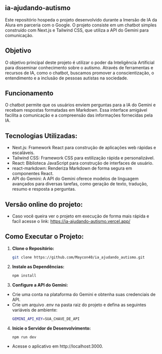 ## ia-ajudando-autismo

Este repositório hospeda o projeto desenvolvido durante a Imersão de IA da Alura em parceria com o Google. O projeto consiste em um chatbot simples construído com Next.js e Tailwind CSS, que utiliza a API do Gemini para comunicação.

## Objetivo

O objetivo principal deste projeto é utilizar o poder da Inteligência Artificial para disseminar conhecimento sobre o autismo. Através de ferramentas e recursos de IA, como o chatbot, buscamos promover a conscientização, o entendimento e a inclusão de pessoas autistas na sociedade.

## Funcionamento

O chatbot permite que os usuários enviem perguntas para a IA do Gemini e recebam respostas formatadas em Markdown. Essa interface amigável facilita a comunicação e a compreensão das informações fornecidas pela IA.

## Tecnologias Utilizadas:

- Next.js: Framework React para construção de aplicações web rápidas e escaláveis.
- Tailwind CSS: Framework CSS para estilização rápida e personalizável.
- React: Biblioteca JavaScript para construção de interfaces de usuário.
- react-markdown: Renderiza Markdown de forma segura em componentes React.
- API do Gemini: A API do Gemini oferece modelos de linguagem avançados para diversas tarefas, como geração de texto, tradução, resumo e resposta a perguntas.

## Versão online do projeto:

- Caso você queira ver o projeto em execução de forma mais rápida e facíl acesse o link: https://ia-ajudando-autismo.vercel.app/

## Como Executar o Projeto:

1. **Clone o Repositório:**
    ```bash
    git clone https://github.com/Maycon40/ia_ajudando_autismo.git
    ```
2. **Instale as Dependências:**
    ```bash
    npm install
    ```
3. **Configure a API do Gemini:**
- Crie uma conta na plataforma do Gemini e obtenha suas credenciais de API.
- Crie um arquivo .env na pasta raiz do projeto e defina as seguintes variáveis de ambiente:
    ```bash
    GEMINI_API_KEY=SUA_CHAVE_DE_API
    ```
4. **Inicie o Servidor de Desenvolvimento:**
    ```bash
    npm run dev
    ```
- Acesse o aplicativo em http://localhost:3000.
